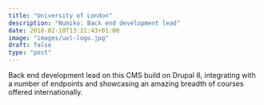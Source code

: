 ```yaml
---
title: "University of London"
description: "Numiko: Back end development lead"
date: 2018-02-10T13:21:43+01:00
image: "images/uol-logo.jpg"
draft: false
type: "post"
---
```

Back end development lead on this CMS build on Drupal 8, integrating with a number
of endpoints and showcasing an amazing breadth of courses offered internationally.
